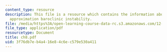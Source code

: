 ```yaml
---
content_type: resource
description: This file is a resource which contains the information about The Mean-Field
  approximation baroclinic instability.
file: /media/https%3A/open-learning-course-data-rc.s3.amazonaws.com/12-820-turbulence-in-the-ocean-and-atmosphere-spring-2007/3f76db7eb4a416e84c6ec579e530a411_ch8.pdf
file_type: application/pdf
resourcetype: Document
title: ch8.pdf
uid: 3f76db7e-b4a4-16e8-4c6e-c579e530a411
---
```

